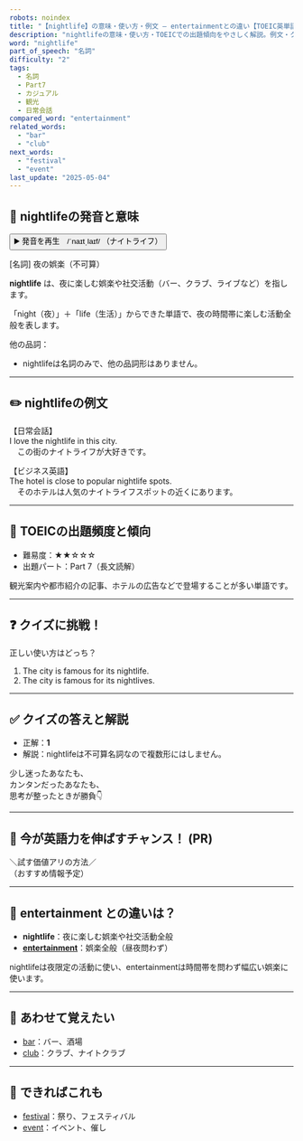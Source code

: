 ```yaml
---
robots: noindex
title: "【nightlife】の意味・使い方・例文 ― entertainmentとの違い【TOEIC英単語】"
description: "nightlifeの意味・使い方・TOEICでの出題傾向をやさしく解説。例文・クイズ付きでentertainmentとの違いもわかりやすく学べます。"
word: "nightlife"
part_of_speech: "名詞"
difficulty: "2"
tags:
  - 名詞
  - Part7
  - カジュアル
  - 観光
  - 日常会話
compared_word: "entertainment"
related_words:
  - "bar"
  - "club"
next_words:
  - "festival"
  - "event"
last_update: "2025-05-04"
---
```


## 🔰 nightlifeの発音と意味

<button class="play-audio" onclick="playTTS('nightlife')">
  <span class="play-audio-main">
    ▶️ 発音を再生　/ˈnaɪtˌlaɪf/
  </span>
  <span class="play-audio-sub">
    （ナイトライフ）
  </span>
</button>

[名詞] 夜の娯楽（不可算）

**nightlife** は、夜に楽しむ娯楽や社交活動（バー、クラブ、ライブなど）を指します。

「night（夜）」＋「life（生活）」からできた単語で、夜の時間帯に楽しむ活動全般を表します。

他の品詞：  
- nightlifeは名詞のみで、他の品詞形はありません。

---

## ✏️ nightlifeの例文

【日常会話】  
I love the nightlife in this city.  
　この街のナイトライフが大好きです。

【ビジネス英語】  
The hotel is close to popular nightlife spots.  
　そのホテルは人気のナイトライフスポットの近くにあります。

---

## 🎯 TOEICの出題頻度と傾向

- 難易度：★★☆☆☆
- 出題パート：Part 7（長文読解）

観光案内や都市紹介の記事、ホテルの広告などで登場することが多い単語です。

---

## ❓ クイズに挑戦！

正しい使い方はどっち？

1. The city is famous for its nightlife.  
2. The city is famous for its nightlives.

---

## ✅ クイズの答えと解説

- 正解：**1**
- 解説：nightlifeは不可算名詞なので複数形にはしません。

少し迷ったあなたも、  
カンタンだったあなたも、  
思考が整ったときが勝負👇️

---

## 🚀 今が英語力を伸ばすチャンス！ (PR)

<div class="info-center">
＼試す価値アリの方法／<br>  
（おすすめ情報予定）
</div>

---

## 🤔  entertainment との違いは？

- **nightlife**：夜に楽しむ娯楽や社交活動全般
- **[entertainment](/word/entertainment)**：娯楽全般（昼夜問わず）

nightlifeは夜限定の活動に使い、entertainmentは時間帯を問わず幅広い娯楽に使います。

---

## 🧩 あわせて覚えたい

- [bar](/word/bar)：バー、酒場
- [club](/word/club)：クラブ、ナイトクラブ

---

## 📖 できればこれも

- [festival](/word/festival)：祭り、フェスティバル
- [event](/word/event)：イベント、催し

<!-- cvid: aid33_bid19 -->

